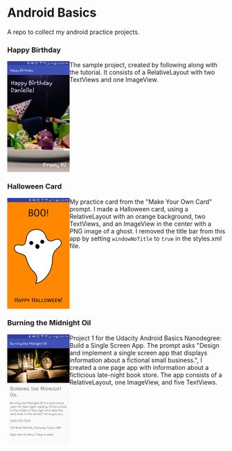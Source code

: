Android Basics
=====

A repo to collect my android practice projects.

### Happy Birthday
<img src="https://github.com/RiRam/android-basics/blob/master/Images/happybirthday.png" width="144px" height="256px" align="left" /> The sample project, created by following along with the tutorial. It consists of a RelativeLayout with two TextViews and one ImageView. 
<br clear="left">
### Halloween Card
<img src="https://github.com/RiRam/android-basics/blob/master/Images/halloweencard.png" width="144px" height="256px" align="left" /> My practice card from the "Make Your Own Card" prompt. I made a Halloween card, using a RelativeLayout with an orange background, two TextViews, and an ImageView in the center with a PNG image of a ghost. I removed the title bar from this app by setting `windowNoTitle` to `true` in the styles.xml file.
<br clear="left">
### Burning the Midnight Oil
<img src="https://github.com/RiRam/android-basics/blob/master/Images/burningthemidnightoil.png" width="144px" height="256px" align="left" /> Project 1 for the Udacity Android Basics Nanodegree: Build a Single Screen App. The prompt asks "Design and implement a single screen app that displays information about a fictional small business.", I created a one page app with information about a ficticious late-night book store. The app consists of a RelativeLayout, one ImageView, and five TextViews. 

